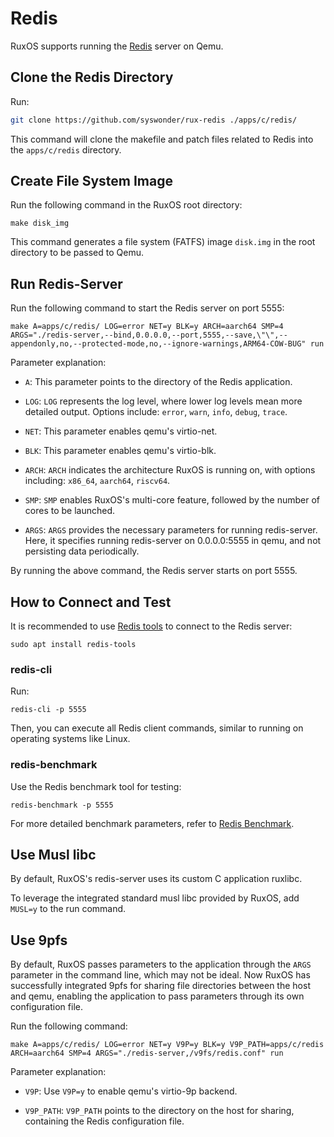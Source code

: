 # Redis

RuxOS supports running the [Redis](https://github.com/redis/redis) server on Qemu.

## Clone the Redis Directory

Run:

```bash
git clone https://github.com/syswonder/rux-redis ./apps/c/redis/
```

This command will clone the makefile and patch files related to Redis into the `apps/c/redis` directory.

## Create File System Image

Run the following command in the RuxOS root directory:

```shell
make disk_img
```

This command generates a file system (FATFS) image `disk.img` in the root directory to be passed to Qemu.

## Run Redis-Server

Run the following command to start the Redis server on port 5555:

```shell
make A=apps/c/redis/ LOG=error NET=y BLK=y ARCH=aarch64 SMP=4 ARGS="./redis-server,--bind,0.0.0.0,--port,5555,--save,\"\",--appendonly,no,--protected-mode,no,--ignore-warnings,ARM64-COW-BUG" run
```

Parameter explanation:

* `A`: This parameter points to the directory of the Redis application.

* `LOG`: `LOG` represents the log level, where lower log levels mean more detailed output. Options include: `error`, `warn`, `info`, `debug`, `trace`.

* `NET`: This parameter enables qemu's virtio-net.

* `BLK`: This parameter enables qemu's virtio-blk.

* `ARCH`: `ARCH` indicates the architecture RuxOS is running on, with options including: `x86_64`, `aarch64`, `riscv64`.

* `SMP`: `SMP` enables RuxOS's multi-core feature, followed by the number of cores to be launched.

* `ARGS`: `ARGS` provides the necessary parameters for running redis-server. Here, it specifies running redis-server on 0.0.0.0:5555 in qemu, and not persisting data periodically.

By running the above command, the Redis server starts on port 5555.

## How to Connect and Test

It is recommended to use [Redis tools](https://redis.io/resources/tools/) to connect to the Redis server:

```shell
sudo apt install redis-tools
```

### redis-cli

Run:

```shell
redis-cli -p 5555
```

Then, you can execute all Redis client commands, similar to running on operating systems like Linux.

### redis-benchmark

Use the Redis benchmark tool for testing:

```shell
redis-benchmark -p 5555
```

For more detailed benchmark parameters, refer to [Redis Benchmark](https://redis.io/docs/management/optimization/benchmarks/).

## Use Musl libc

By default, RuxOS's redis-server uses its custom C application ruxlibc.

To leverage the integrated standard musl libc provided by RuxOS, add `MUSL=y` to the run command.

## Use 9pfs

By default, RuxOS passes parameters to the application through the `ARGS` parameter in the command line, which may not be ideal. Now RuxOS has successfully integrated 9pfs for sharing file directories between the host and qemu, enabling the application to pass parameters through its own configuration file.

Run the following command:

```shell
make A=apps/c/redis/ LOG=error NET=y V9P=y BLK=y V9P_PATH=apps/c/redis ARCH=aarch64 SMP=4 ARGS="./redis-server,/v9fs/redis.conf" run
```

Parameter explanation:

* `V9P`: Use `V9P=y` to enable qemu's virtio-9p backend.

* `V9P_PATH`: `V9P_PATH` points to the directory on the host for sharing, containing the Redis configuration file.
